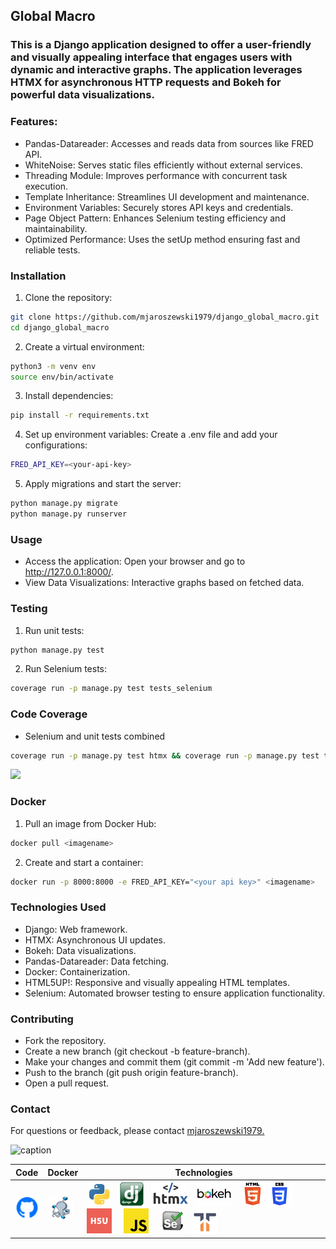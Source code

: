 ## Global Macro
### This is a Django application designed to offer a user-friendly and visually appealing interface that engages users with dynamic and interactive graphs. The application leverages HTMX for asynchronous HTTP requests and Bokeh for powerful data visualizations.

### Features:
* Pandas-Datareader: Accesses and reads data from sources like FRED API.
* WhiteNoise: Serves static files efficiently without external services.
* Threading Module: Improves performance with concurrent task execution.
* Template Inheritance: Streamlines UI development and maintenance.
* Environment Variables: Securely stores API keys and credentials.
* Page Object Pattern: Enhances Selenium testing efficiency and maintainability.
* Optimized Performance: Uses the setUp method ensuring fast and reliable tests.

### Installation

1. Clone the repository:
  ```bash
  git clone https://github.com/mjaroszewski1979/django_global_macro.git
  cd django_global_macro
  ```  
2. Create a virtual environment:
  ```bash
  python3 -m venv env
  source env/bin/activate
  ```  
3. Install dependencies:
  ```bash
  pip install -r requirements.txt
  ```  
4. Set up environment variables:
   Create a .env file and add your configurations:
  ```bash
  FRED_API_KEY=<your-api-key>
  ```  
5. Apply migrations and start the server:
  ```bash
  python manage.py migrate
  python manage.py runserver
  ```

### Usage
* Access the application: Open your browser and go to http://127.0.0.1:8000/.
* View Data Visualizations: Interactive graphs based on fetched data.

### Testing

1. Run unit tests:
  ```bash
  python manage.py test
  ```  
2. Run Selenium tests:
  ```bash
  coverage run -p manage.py test tests_selenium
  ```  

### Code Coverage
* Selenium and unit tests combined

```bash
coverage run -p manage.py test htmx && coverage run -p manage.py test tests_selenium && coverage combine && coverage html

```

<img src="https://github.com/mjaroszewski1979/django_global_macro/blob/main/cov_report.png">

### Docker

1. Pull an image from Docker Hub:
  ```bash
  docker pull <imagename>
  ```  
2. Create and start a container:
  ```bash
  docker run -p 8000:8000 -e FRED_API_KEY="<your api key>" <imagename>
  ```  

### Technologies Used
* Django: Web framework.
* HTMX: Asynchronous UI updates.
* Bokeh: Data visualizations.
* Pandas-Datareader: Data fetching.
* Docker: Containerization.
* HTML5UP!: Responsive and visually appealing HTML templates.
* Selenium: Automated browser testing to ensure application functionality.

### Contributing
* Fork the repository.
* Create a new branch (git checkout -b feature-branch).
* Make your changes and commit them (git commit -m 'Add new feature').
* Push to the branch (git push origin feature-branch).
* Open a pull request.

### Contact
For questions or feedback, please contact [mjaroszewski1979.](https://github.com/mjaroszewski1979)

![caption](https://github.com/mjaroszewski1979/django_global_macro/blob/main/gm_mockup.png)
  
 Code | Docker | Technologies
 ---- | ------ | ------------
[<img src="https://github.com/mjaroszewski1979/mjaroszewski1979/blob/main/github_g.png">](https://github.com/mjaroszewski1979/django_global_macro) | [<img src="https://github.com/mjaroszewski1979/mjaroszewski1979/blob/main/docker_compose.png">](https://github.com/mjaroszewski1979/django_global_macro/blob/main/docker-compose.yml) | <img src="https://github.com/mjaroszewski1979/mjaroszewski1979/blob/main/python_g.png"> &nbsp; <img src="https://github.com/mjaroszewski1979/mjaroszewski1979/blob/main/django_g.png">  &nbsp; <img src="https://github.com/mjaroszewski1979/mjaroszewski1979/blob/main/htmx.png"> &nbsp; <img src="https://github.com/mjaroszewski1979/mjaroszewski1979/blob/main/bokeh.png"> &nbsp; <img src="https://github.com/mjaroszewski1979/mjaroszewski1979/blob/main/html_g.png"> <img src="https://github.com/mjaroszewski1979/mjaroszewski1979/blob/main/css_g.png"> &nbsp; <img src="https://github.com/mjaroszewski1979/mjaroszewski1979/blob/main/htmlup.png"> &nbsp; &nbsp; <img src="https://github.com/mjaroszewski1979/mjaroszewski1979/blob/main/js1.png"> &nbsp; &nbsp; <img src="https://github.com/mjaroszewski1979/mjaroszewski1979/blob/main/selenium.png"> &nbsp; <img src="https://github.com/mjaroszewski1979/mjaroszewski1979/blob/main/coverage.png">
